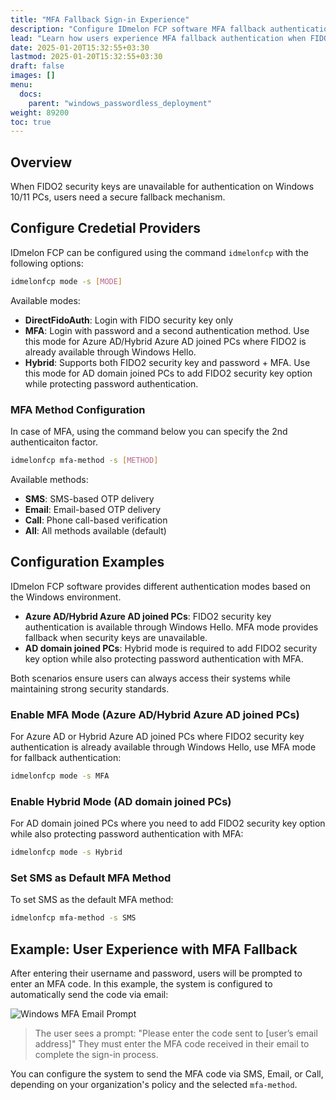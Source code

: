 ```yaml
---
title: "MFA Fallback Sign-in Experience"
description: "Configure IDmelon FCP software MFA fallback authentication when FIDO2 security keys are unavailable, using OTP over SMS, Email, and Call methods."
lead: "Learn how users experience MFA fallback authentication when FIDO2 security keys are not available and how to configure the fallback options."
date: 2025-01-20T15:32:55+03:30
lastmod: 2025-01-20T15:32:55+03:30
draft: false
images: []
menu:
  docs:
    parent: "windows_passwordless_deployment"
weight: 89200
toc: true
---
```


## Overview

When FIDO2 security keys are unavailable for authentication on Windows 10/11 PCs, users need a secure fallback mechanism.

## Configure Credetial Providers

IDmelon FCP can be configured using the command `idmelonfcp` with the following options:

```bash
idmelonfcp mode -s [MODE]
```

Available modes:

- **DirectFidoAuth**: Login with FIDO security key only
- **MFA**: Login with password and a second authentication method. Use this mode for Azure AD/Hybrid Azure AD joined PCs where FIDO2 is already available through Windows Hello.
- **Hybrid**: Supports both FIDO2 security key and password + MFA. Use this mode for AD domain joined PCs to add FIDO2 security key option while protecting password authentication.

### MFA Method Configuration

In case of MFA, using the command below you can specify the 2nd authenticaiton factor.

```bash
idmelonfcp mfa-method -s [METHOD]
```

Available methods:

- **SMS**: SMS-based OTP delivery
- **Email**: Email-based OTP delivery  
- **Call**: Phone call-based verification
- **All**: All methods available (default)

## Configuration Examples

 IDmelon FCP software provides different authentication modes based on the Windows environment.

- **Azure AD/Hybrid Azure AD joined PCs**: FIDO2 security key authentication is available through Windows Hello. MFA mode provides fallback when security keys are unavailable.
- **AD domain joined PCs**: Hybrid mode is required to add FIDO2 security key option while also protecting password authentication with MFA.

Both scenarios ensure users can always access their systems while maintaining strong security standards.

### Enable MFA Mode (Azure AD/Hybrid Azure AD joined PCs)

For Azure AD or Hybrid Azure AD joined PCs where FIDO2 security key authentication is already available through Windows Hello, use MFA mode for fallback authentication:

```bash
idmelonfcp mode -s MFA
```

### Enable Hybrid Mode (AD domain joined PCs)

For AD domain joined PCs where you need to add FIDO2 security key option while also protecting password authentication with MFA:

```bash
idmelonfcp mode -s Hybrid
```

### Set SMS as Default MFA Method

To set SMS as the default MFA method:

```bash
idmelonfcp mfa-method -s SMS
```

## Example: User Experience with MFA Fallback

After entering their username and password, users will be prompted to enter an MFA code. In this example, the system is configured to automatically send the code via email:

![Windows MFA Email Prompt](/images/vendor/DirectoryServicesIntegration/FCP/mfa-fallback-email-example.gif)

> The user sees a prompt:
> "Please enter the code sent to [user’s email address]"
> They must enter the MFA code received in their email to complete the sign-in process.

You can configure the system to send the MFA code via SMS, Email, or Call, depending on your organization's policy and the selected `mfa-method`.
